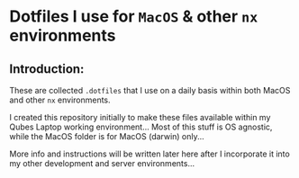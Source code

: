 # Dotfiles I use for `MacOS` & other `nx` environments

## Introduction:

These are collected `.dotfiles` that I use on a daily basis within both MacOS and other `nx` environments.

I created this repository initially to make these files available within my Qubes Laptop working environment... Most of this stuff is OS agnostic, while the MacOS folder is for MacOS (darwin) only...

More info and instructions will be written later here after I incorporate it into my other development and server environments...
